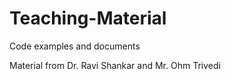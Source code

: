 # Teaching-Material
Code examples and documents

Material from Dr. Ravi Shankar and Mr. Ohm Trivedi
